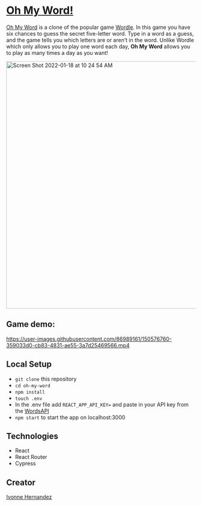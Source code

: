# [Oh My Word!](https://oh-my-word.herokuapp.com/)

[Oh My Word](https://oh-my-word.herokuapp.com/) is a clone of the popular game [Wordle](https://www.powerlanguage.co.uk/wordle/). In this game you have six chances to guess the secret five-letter word. Type in a word as a guess, and the game tells you which letters are or aren’t in the word. Unlike Wordle which only allows you to play one word each day, **Oh My Word** allows you to play as many times a day as you want!

<img width="656" alt="Screen Shot 2022-01-18 at 10 24 54 AM" src="https://user-images.githubusercontent.com/86989161/150044771-10386bba-e220-4370-9a9b-5f5bf94e1a59.png">

## Game demo:
https://user-images.githubusercontent.com/86989161/150576760-359033d0-cb83-4831-ae55-3a7d25469566.mp4


## Local Setup
- `git clone` this repository
- `cd oh-my-word`
- `npm install`
- `touch .env`
- In the .env file add `REACT_APP_API_KEY=` and paste in your API key from the [WordsAPI](https://rapidapi.com/dpventures/api/wordsapi)
- `npm start` to start the app on localhost:3000

## Technologies
- React
- React Router
- Cypress

## Creator
[Ivonne Hernandez](https://www.linkedin.com/in/ivonne-hernandez-107b0324/)